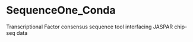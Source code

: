 # SequenceOne_Conda
Transcriptional Factor consensus sequence tool interfacing JASPAR chip-seq data
